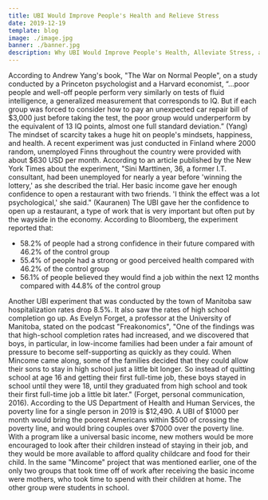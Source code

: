 ```yaml
---
title: UBI Would Improve People's Health and Relieve Stress
date: 2019-12-19
template: blog
image: ./image.jpg
banner: ./banner.jpg
description: Why UBI Would Improve People's Health, Alleviate Stress, and Benefit Society
---
```


  According to Andrew Yang's book, "The War on Normal People", on a study conducted by a Princeton psychologist and a Harvard economist, “...poor people and well-off people perform very similarly on tests of fluid intelligence, a generalized measurement that corresponds to IQ. But if each group was forced to consider how to pay an unexpected car repair bill of $3,000 just before taking the test, the poor group would underperform by the equivalent of 13 IQ points, almost one full standard deviation.” (Yang) The mindset of scarcity takes a huge hit on people's mindsets, happiness, and health. A recent experiment was just conducted in Finland where 2000 random, unemployed Finns throughout the country were provided with about $630 USD per month. According to an article published by the New York Times about the experiment, "Sini Marttinen, 36, a former I.T. consultant, had been unemployed for nearly a year before 'winning the lottery,' as she described the trial. Her basic income gave her enough confidence to open a restaurant with two friends. 'I think the effect was a lot psychological,' she said." (Kauranen) The UBI gave her the confidence to open up a restaurant, a type of work that is very important but often put by the wayside in the economy. According to Bloomberg, the experiment reported that:
  * 58.2% of people had a strong confidence in their future compared with 46.2% of the control group
  * 55.4% of people had a strong or good perceived health compared with 46.2% of the control group
  * 56.1% of people believed they would find a job within the next 12 months compared with 44.8% of the control group
  
  Another UBI experiment that was conducted by the town of Manitoba saw hospitalization rates drop 8.5%. It also saw the rates of high school completion go up. As Evelyn Forget, a professor at the University of Manitoba, stated on the podcast "Freakonomics", "One of the findings was that high-school completion rates had increased, and we discovered that boys, in particular, in low-income families had been under a fair amount of pressure to become self-supporting as quickly as they could. When Mincome came along, some of the families decided that they could allow their sons to stay in high school just a little bit longer. So instead of quitting school at age 16 and getting their first full-time job, these boys stayed in school until they were 18, until they graduated from high school and took their first full-time job a little bit later." (Forget, personal communication, 2016). According to the US Department of Health and Human Services, the poverty line for a single person in 2019 is $12,490. A UBI of $1000 per month would bring the poorest Americans within $500 of crossing the poverty line, and would bring couples over $7000 over the poverty line. With a program like a universal basic income, new mothers would be more encouraged to look after their children instead of staying in their job, and they would be more available to afford quality childcare and food for their child. In the same "Mincome" project that was mentioned earlier, one of the only two groups that took time off of work after receiving the basic income were mothers, who took time to spend with their children at home. The other group were students in school. 
